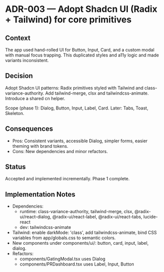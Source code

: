 # ADR-003 — Adopt Shadcn UI (Radix + Tailwind) for core primitives

## Context

The app used hand-rolled UI for Button, Input, Card, and a custom modal with manual focus trapping. This duplicated styles and a11y logic and made variants inconsistent.

## Decision

Adopt Shadcn UI patterns: Radix primitives styled with Tailwind and class-variance-authority. Add tailwind-merge, clsx and tailwindcss-animate. Introduce a shared cn helper.

Scope (phase 1): Dialog, Button, Input, Label, Card. Later: Tabs, Toast, Skeleton.

## Consequences

- Pros: Consistent variants, accessible Dialog, simpler forms, easier theming with brand tokens.
- Cons: New dependencies and minor refactors.

## Status

Accepted and implemented incrementally. Phase 1 complete.

## Implementation Notes

- Dependencies:
  - runtime: class-variance-authority, tailwind-merge, clsx, @radix-ui/react-dialog, @radix-ui/react-label, @radix-ui/react-tabs, lucide-react
  - dev: tailwindcss-animate
- Tailwind: enable darkMode: 'class', add tailwindcss-animate, bind CSS variables from app/globals.css to semantic colors.
- New components under components/ui/: button, card, input, label, dialog.
- Refactors:
  - components/GatingModal.tsx uses Dialog
  - components/PRDashboard.tsx uses Label, Input, Button
